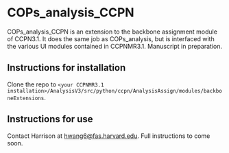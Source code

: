 # COPs_analysis_CCPN
COPs_analysis_CCPN is an extension to the backbone assignment module of CCPN3.1. It does the same job as COPs_analysis, but is interfaced with the various UI modules contained in CCPNMR3.1. Manuscript in preparation. 
## Instructions for installation
Clone the repo to `<your CCPNMR3.1 installation>/AnalysisV3/src/python/ccpn/AnalysisAssign/modules/backboneExtensions`.
## Instructions for use
Contact Harrison at hwang6@fas.harvard.edu. Full instructions to come soon. 
